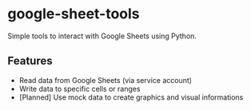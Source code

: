 # google-sheet-tools

Simple tools to interact with Google Sheets using Python.

## Features

- Read data from Google Sheets (via service account)
- Write data to specific cells or ranges
- [Planned] Use mock data to create graphics and visual informations
